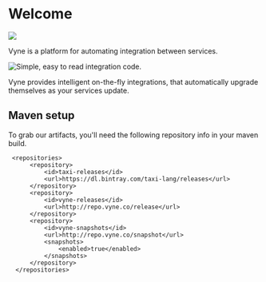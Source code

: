 # Welcome

![](https://img.shields.io/badge/dynamic/xml.svg?label=Latest&url=http%3A%2F%2Frepo.vyne.co%2Frelease%2Fio%2Fvyne%2Fplatform%2Fmaven-metadata.xml&query=%2F%2Frelease&colorB=green&prefix=v&style=for-the-badge&logo=kotlin&logoColor=white)

Vyne is a platform for automating integration between services.

![Simple, easy to read integration code.](.gitbook/assets/carbon-9-.png)

Vyne provides intelligent on-the-fly integrations, that automatically upgrade themselves as your services update. 

## Maven setup

To grab our artifacts, you'll need the following repository info in your maven build.

```markup
 <repositories>
      <repository>
          <id>taxi-releases</id>
          <url>https://dl.bintray.com/taxi-lang/releases</url>
      </repository>
      <repository>
          <id>vyne-releases</id>
          <url>http://repo.vyne.co/release</url>
      </repository>
      <repository>
          <id>vyne-snapshots</id>
          <url>http://repo.vyne.co/snapshot</url>
          <snapshots>
              <enabled>true</enabled>
          </snapshots>
      </repository>
  </repositories>
```

